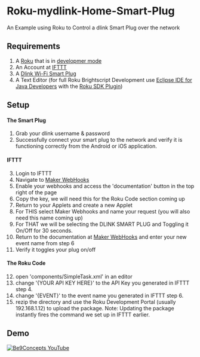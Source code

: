 # Roku-mydlink-Home-Smart-Plug
An Example using Roku to Control a dlink Smart Plug over the network

## Requirements
1. A [Roku](https://www.roku.com/) that is in [developmer mode](https://blog.roku.com/developer/2016/02/04/developer-setup-guide/)
2. An Account at [IFTTT](https://ifttt.com)
3. A [Dlink Wi-Fi Smart Plug](http://us.dlink.com/products/connected-home/wi-fi-smart-plug/)
4. A Text Editor (for full Roku Brightscript Development use [Eclipse IDE for Java Developers](https://eclipse.org/) with the [Roku SDK Plugin](https://blog.roku.com/developer/2016/04/20/roku-eclipse-plugin/))

## Setup

#### The Smart Plug
1. Grab your dlink username & password
2. Successfully connect your smart plug to the network and verify it is functioning correctly from the Android or iOS application.

#### IFTTT
3. Login to IFTTT
4. Navigate to [Maker WebHooks](https://ifttt.com/maker_webhooks)
5. Enable your webhooks and access the 'documentation' button in the top right of the page
6. Copy the key, we will need this for the Roku Code section coming up
7. Return to your Applets and create a new Applet
8. For THIS select Maker Webhooks and name your request (you will also need this name coming up)
9. For THAT we will be selecting the DLINK SMART PLUG and Toggling it On/Off for 30 seconds.
10. Return to the documentation at [Maker WebHooks](https://ifttt.com/maker_webhooks) and enter your new event name from step 6
11. Verify it toggles your plug on/off

#### The Roku Code
12. open 'components/SimpleTask.xml' in an editor
13. change '{YOUR API KEY HERE}' to the API Key you generated in IFTTT step 4.
14. change '{EVENT}' to the event name you generated in IFTTT step 6.
15. rezip the directory and use the Roku Development Portal (usually 192.168.1.12) to upload the package.
Note: Updating the package instantly fires the command we set up in IFTTT earlier.


## Demo

[![Be9Concepts YouTube](https://youtu.be/wZIR4QWT4eM)](https://youtu.be/wZIR4QWT4eM)
